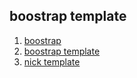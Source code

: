 ## boostrap template

1. [boostrap]()
2. [boostrap template](https://shapebootstrap.net/item/1524925-acme-free-responsive-corporate-template)
3. [nick template](http://wrapbootstrap.com/preview/WB09BJ0J8)